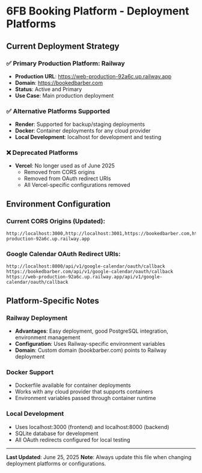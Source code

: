 # 6FB Booking Platform - Deployment Platforms

## Current Deployment Strategy

### ✅ **Primary Production Platform: Railway**
- **Production URL**: https://web-production-92a6c.up.railway.app
- **Domain**: https://bookedbarber.com
- **Status**: Active and Primary
- **Use Case**: Main production deployment

### ✅ **Alternative Platforms Supported**
- **Render**: Supported for backup/staging deployments
- **Docker**: Container deployments for any cloud provider
- **Local Development**: localhost for development and testing

### ❌ **Deprecated Platforms**
- **Vercel**: No longer used as of June 2025
  - Removed from CORS origins
  - Removed from OAuth redirect URIs
  - All Vercel-specific configurations removed

## Environment Configuration

### Current CORS Origins (Updated):
```
http://localhost:3000,http://localhost:3001,https://bookedbarber.com,https://web-production-92a6c.up.railway.app
```

### Google Calendar OAuth Redirect URIs:
```
http://localhost:8000/api/v1/google-calendar/oauth/callback
https://bookedbarber.com/api/v1/google-calendar/oauth/callback
https://web-production-92a6c.up.railway.app/api/v1/google-calendar/oauth/callback
```

## Platform-Specific Notes

### Railway Deployment
- **Advantages**: Easy deployment, good PostgreSQL integration, environment management
- **Configuration**: Uses Railway-specific environment variables
- **Domain**: Custom domain (bookbarber.com) points to Railway deployment

### Docker Support
- Dockerfile available for container deployments
- Works with any cloud provider that supports containers
- Environment variables passed through container runtime

### Local Development
- Uses localhost:3000 (frontend) and localhost:8000 (backend)
- SQLite database for development
- All OAuth redirects configured for local testing

---
**Last Updated**: June 25, 2025
**Note**: Always update this file when changing deployment platforms or configurations.